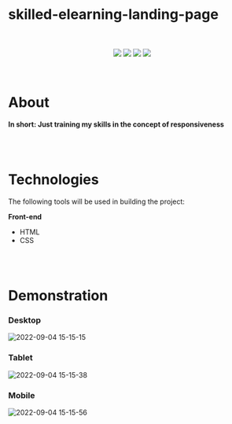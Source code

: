 #  skilled-elearning-landing-page

<br/>
<br/>
<div display="inline" align="center">
<img src="https://img.shields.io/static/v1?label=Version&message=1.0&color=7159c1&style=for-the-badge&logo=ghost"/>
<img src="https://img.shields.io/static/v1?label=Progress&message=100%&color=7159c1&style=for-the-badge&logo=ghost"/>
<img src="https://img.shields.io/static/v1?label=Contribution&message=Close&color=7159c1&style=for-the-badge&logo=ghost"/>
<img src="https://img.shields.io/static/v1?label= Project Stats &message=All right&color=00FF55&style=for-the-badge&logo=ghost"/>
</div>

<br/>
<br/>


# About


**In short: Just training my skills in the concept of responsiveness**

<br/>
<br/>

# Technologies

The following tools will be used in building the project:
  
**Front-end**

  * HTML
  * CSS
  
<br/>
<br/>

# Demonstration

### Desktop
![2022-09-04 15-15-15](https://user-images.githubusercontent.com/45051690/188327928-0faa3389-8d3b-4cad-bd3d-047e85b9cd81.gif)

### Tablet
![2022-09-04 15-15-38](https://user-images.githubusercontent.com/45051690/188327932-f29014db-8aac-4e91-909b-ceb86a41898f.gif)

### Mobile
![2022-09-04 15-15-56](https://user-images.githubusercontent.com/45051690/188327931-89215733-d407-4218-bcfc-b4f0edd74add.gif)


 <br/>
 <br/>
   

    




